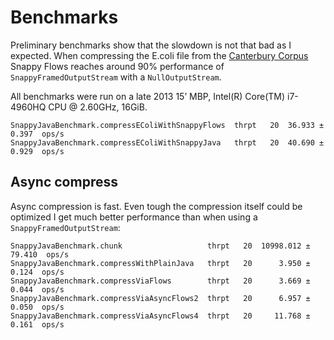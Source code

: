# Benchmarks

Preliminary benchmarks show that the slowdown is not that bad as I expected. When compressing
the E.coli file from the [Canterbury Corpus][canterbury-corpus] Snappy Flows reaches around 90%
performance of `SnappyFramedOutputStream` with a `NullOutputStream`.

All benchmarks were run on a late 2013 15’ MBP, Intel(R) Core(TM) i7-4960HQ CPU @ 2.60GHz, 16GiB.

```
SnappyJavaBenchmark.compressEColiWithSnappyFlows  thrpt   20  36.933 ± 0.397  ops/s
SnappyJavaBenchmark.compressEColiWithSnappyJava   thrpt   20  40.690 ± 0.929  ops/s
```

## Async compress
Async compression is fast. Even tough the compression itself could be optimized I get
much better performance than when using a `SnappyFramedOutputStream`:
```
SnappyJavaBenchmark.chunk                   thrpt   20  10998.012 ± 79.410  ops/s
SnappyJavaBenchmark.compressWithPlainJava   thrpt   20      3.950 ±  0.124  ops/s
SnappyJavaBenchmark.compressViaFlows        thrpt   20      3.669 ±  0.044  ops/s
SnappyJavaBenchmark.compressViaAsyncFlows2  thrpt   20      6.957 ±  0.050  ops/s
SnappyJavaBenchmark.compressViaAsyncFlows4  thrpt   20     11.768 ±  0.161  ops/s
```


[canterbury-corpus]: http://corpus.canterbury.ac.nz
